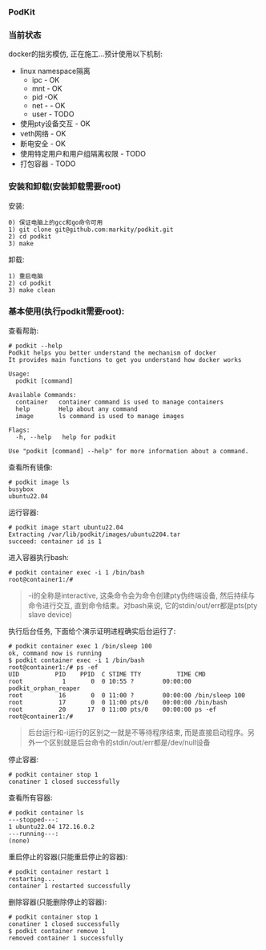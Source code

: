 ### PodKit

### 当前状态

docker的拙劣模仿, 正在施工...预计使用以下机制:

- linux namespace隔离
    - ipc - OK
    - mnt - OK
    - pid -OK
    - net - - OK
    - user - TODO
- 使用pty设备交互 - OK
- veth网络 - OK
- 断电安全 - OK
- 使用特定用户和用户组隔离权限 - TODO
- 打包容器 - TODO

### 安装和卸载(安装卸载需要root)

安装:

```
0) 保证电脑上的gcc和go命令可用
1) git clone git@github.com:markity/podkit.git
2) cd podkit
3) make
```

卸载:

```
1) 重启电脑
2) cd podkit
3) make clean
```

### 基本使用(执行podkit需要root):

查看帮助:

```
# podkit --help
Podkit helps you better understand the mechanism of docker
It provides main functions to get you understand how docker works

Usage:
  podkit [command]

Available Commands:
  container   container command is used to manage containers
  help        Help about any command
  image       ls command is used to manage images

Flags:
  -h, --help   help for podkit

Use "podkit [command] --help" for more information about a command.
```

查看所有镜像:

```
# podkit image ls
busybox
ubuntu22.04
```

运行容器:

```
# podkit image start ubuntu22.04
Extracting /var/lib/podkit/images/ubuntu2204.tar
succeed: container id is 1
```

进入容器执行bash:

```
# podkit container exec -i 1 /bin/bash
root@container1:/# 
```

> -i的全称是interactive, 这条命令会为命令创建pty伪终端设备, 然后持续与命令进行交互, 直到命令结束。对bash来说, 它的stdin/out/err都是pts(pty slave device)

执行后台任务, 下面给个演示证明进程确实后台运行了:

```
# podkit container exec 1 /bin/sleep 100
ok, command now is running
$ podkit container exec -i 1 /bin/bash
root@container1:/# ps -ef
UID          PID    PPID  C STIME TTY          TIME CMD
root           1       0  0 10:55 ?        00:00:00 podkit_orphan_reaper
root          16       0  0 11:00 ?        00:00:00 /bin/sleep 100
root          17       0  0 11:00 pts/0    00:00:00 /bin/bash
root          20      17  0 11:00 pts/0    00:00:00 ps -ef
root@container1:/# 
```

> 后台运行和-i运行的区别之一就是不等待程序结束, 而是直接启动程序。另外一个区别就是后台命令的stdin/out/err都是/dev/null设备

停止容器:

```
# podkit container stop 1
conatiner 1 closed successfully
```

查看所有容器:

```
# podkit container ls
---stopped---:
1 ubuntu22.04 172.16.0.2
---running---:
(none)
```

重启停止的容器(只能重启停止的容器):

```
# podkit container restart 1
restarting...
container 1 restarted successfully
```

删除容器(只能删除停止的容器):

```
# podkit container stop 1
conatiner 1 closed successfully
$ podkit container remove 1
removed container 1 successfully
```